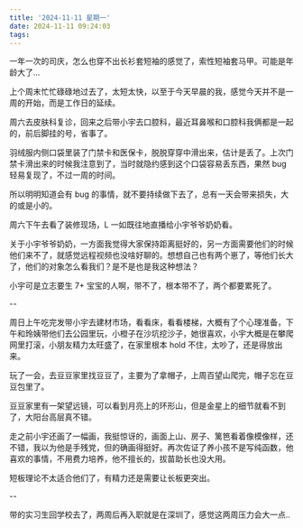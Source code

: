 ```yaml
---
title: '2024-11-11 星期一'
date: 2024-11-11 09:24:03
tags:
---
```


一年一次的司庆，怎么也穿不出长衫套短袖的感觉了，索性短袖套马甲。可能是年龄大了...

上个周末忙忙碌碌地过去了，太短太快，以至于今天早晨的我，感觉今天并不是一周的开始，而是工作日的延续。

周六去皮肤科复诊，回来之后带小宇去口腔科，最近耳鼻喉和口腔科我俩都是一起的，前后脚挂的号，省事了。

羽绒服内侧口袋里装了门禁卡和医保卡，脱脱穿穿中滑出来，估计是丢了。上次门禁卡滑出来的时候我注意到了，当时就隐约感到这个口袋容易丢东西，果然 bug 轻易复现了，不过一周的时间。

所以明明知道会有 bug 的事情，就不要持续做下去了，总有一天会带来损失，大的或是小的。

周六下午去看了装修现场，L 一如既往地直播给小宇爷爷奶奶看。

关于小宇爷爷奶奶，一方面我觉得大家保持距离挺好的，另一方面需要他们的时候他们来不了，就感觉远程视频也没啥好聊的。想想自己也有两个崽了，等他们长大了，他们的对象怎么看我们？是不是也是我这种想法？

小宇可是立志要生 7+ 宝宝的人啊，带不了，根本带不了，两个都要累死了。

--

周日上午吃完发带小宇去建材市场，看看床，看看楼梯，大概有了个心理准备，下午和玲姨带他们去公园里玩，小橙子在沙坑挖沙子，她很喜欢，小宇大概是在攀爬网里打滚，小朋友精力太旺盛了，在家里根本 hold 不住，太吵了，还是得放出来。

玩了一会，去豆豆家里找豆豆了，主要为了拿帽子，上周百望山爬完，帽子忘在豆豆包里了。

豆豆家里有一架望远镜，可以看到月亮上的环形山，但是金星上的细节就看不到了，大阳台高层真不错。

走之前小宇还画了一幅画，我挺惊讶的，画面上山、房子、篱笆看着像模像样，还不错，我以为他是手残党，但的确画得挺好。再次佐证了养小孩不是写纯函数，他喜欢的事情，不用费力培养，他不擅长的，拔苗助长也没大用。

短板理论不太适合他们了，有精力还是需要让长板更突出。

--

带的实习生回学校去了，两周后再入职就是在深圳了，感觉这两周压力会大一点..


